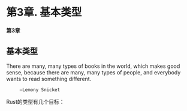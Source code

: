 # 第3章. 基本类型

#### 第3章

## 基本类型

There are many, many types of books in the world, which makes good sense, because there are many, many types of people, and everybody wants to read something different. 

         —Lemony Snicket

 Rust的类型有几个目标：















